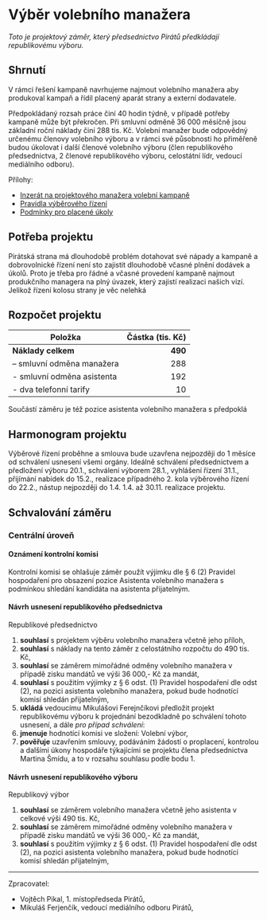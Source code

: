 Výběr volebního manažera
========================

*Toto je projektový záměr, který předsednictvo Pirátů předkládají republikovému výboru.*

Shrnutí
-------

V rámci řešení kampaně navrhujeme najmout volebního manažera aby produkoval kampaň a řídil placený aparát strany a externí dodavatele.

Předpokládaný rozsah práce činí 40 hodin týdně, v případě potřeby kampaně může být překročen. Při smluvní odměně 36 000 měsíčně jsou základní roční náklady činí 288 tis. Kč. Volební manažer bude odpovědný určenému členovy volebního výboru a v rámci své působnosti ho přiměřeně budou úkolovat i další členové volebního výboru (člen republikového předsednictva, 2 členové republikového výboru, celostátní lídr, vedoucí mediálního odboru).

Přílohy:

* [Inzerát na projektového manažera volební kampaně](README.md)
* [Pravidla výběrového řízení](pravidla.md)
* [Podmínky pro placené úkoly](https://www.pirati.cz/rules/ppu)

Potřeba projektu
--------------

Pirátská strana má dlouhodobě problém dotahovat své nápady a kampaně a dobrovolnické řízení není sto zajistit dlouhodobě včasné plnění dodávek a úkolů. Proto je třeba pro řádné a včasné provedení kampaně najmout produkčního managera na plný úvazek, který zajistí realizaci našich vizí.
Jelikož řízení kolosu strany je věc nelehká

Rozpočet projektu
-----------------

Položka | Částka (tis. Kč)
--- | ----:
**Náklady celkem**  | **490**
– smluvní odměna manažera	|	 288
- smluvní odměna asistenta |  192
- dva telefonní tarify | 10

Součástí záměru je též pozice asistenta volebního manažera s předpoklá

Harmonogram projektu
--------------------

Výběrové řízení proběhne a smlouva bude uzavřena nejpozději do 1 měsíce od schválení usnesení všemi orgány.
Ideálně schválení předsednictvem a předložení výboru 20.1., schválení výborem 28.1., vyhlášení řízení 31.1., přijímání nabídek do 15.2., realizace případného 2. kola výběrového řízení do 22.2., nástup nejpozději do 1.4.
1.4. až 30.11. realizace projektu.

Schvalování záměru
------------------

### Centrální úroveň

#### Oznámení kontrolní komisi

Kontrolní komisi se ohlašuje záměr použít výjimku dle § 6 (2) Pravidel hospodaření pro obsazení pozice Asistenta volebního manažera s podmínkou shledání kandidáta na asistenta přijatelným.

#### Návrh usnesení republikového předsednictva

Republikové předsednictvo

1. **souhlasí** s projektem výběru volebního manažera včetně jeho příloh,
2. **souhlasí** s náklady na tento záměr z celostátního rozpočtu do 490 tis. Kč,
3. **souhlasí** se záměrem mimořádné odměny volebního manažera v případě zisku mandátů ve výši 36 000,- Kč za mandát,
4. **souhlasí** s použitím výjimky z § 6 odst. (1) Pravidel hospodaření dle odst (2), na pozici asistenta volebního manažera, pokud bude hodnotící komisí shledán přijatelným,
5. **ukládá** vedoucímu Mikulášovi Ferejnčíkovi předložit projekt republikovému výboru k projednání bezodkladně po schválení tohoto usnesení, a dále *pro případ schválení*:
5. **jmenuje** hodnotící komisi ve složení: Volební výbor,
6. **pověřuje** uzavřením smlouvy, podáváním žádostí o proplacení, kontrolou a dalšími úkony hospodáře týkajícími se projektu člena předsednictva Martina Šmídu, a to v rozsahu souhlasu podle bodu 1.

#### Návrh usnesení republikového výboru

Republikový výbor

1. **souhlasí** se záměrem volebního manažera včetně jeho asistenta v celkové výši 490 tis. Kč,
2. **souhlasí** se záměrem mimořádné odměny volebního manažera v případě zisku mandátů ve výši 36 000,- Kč za mandát,
3. **souhlasí** s použitím výjimky z § 6 odst. (1) Pravidel hospodaření dle odst (2), na pozici asistenta volebního manažera, pokud bude hodnotící komisí shledán přijatelným,

---

Zpracovatel:

* Vojtěch Pikal, 1. místopředseda Pirátů,
* Mikuláš Ferjenčík, vedoucí mediálního odboru Pirátů,
